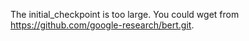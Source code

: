 The initial_checkpoint is too large. You could wget from https://github.com/google-research/bert.git.
